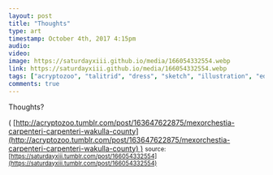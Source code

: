 ```yaml
---
layout: post
title: "Thoughts"
type: art
timestamp: October 4th, 2017 4:15pm
audio: 
video: 
image: https://saturdayxiii.github.io/media/166054332554.webp
link: https://saturdayxiii.github.io/media/166054332554.webp
tags: ["acryptozoo", "talitrid", "dress", "sketch", "illustration", "edmonton", "art"]
comments: true
---
```

Thoughts?

( [http://acryptozoo.tumblr.com/post/163647622875/mexorchestia-carpenteri-carpenteri-wakulla-county](http://acryptozoo.tumblr.com/post/163647622875/mexorchestia-carpenteri-carpenteri-wakulla-county) )
<small>source: [https://saturdayxiii.tumblr.com/post/166054332554](https://saturdayxiii.tumblr.com/post/166054332554)</small>